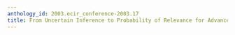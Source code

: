 ```yaml
---
anthology_id: 2003.ecir_conference-2003.17
title: From Uncertain Inference to Probability of Relevance for Advanced IR Applications
---
```

